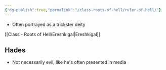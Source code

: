 ```yaml
---
{"dg-publish":true,"permalink":"/class-roots-of-hell/ruler-of-hell/"}
---
```



- Often portrayed as a trickster deity



[[Class - Roots of Hell/Ereshkigal\|Ereshkigal]]



## Hades
- Not necessarily evil, like he's often presented in media